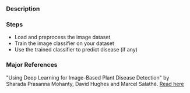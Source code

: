 ### Description


### Steps
*   Load and preprocess the image dataset
*   Train the image classifier on your dataset
*   Use the trained classifier to predict disease (if any)

### Major References
"Using Deep Learning for Image-Based Plant Disease Detection" by Sharada Prasanna Mohanty, David Hughes and Marcel Salathé. [Read here](https://arxiv.org/ftp/arxiv/papers/1604/1604.03169.pdf)